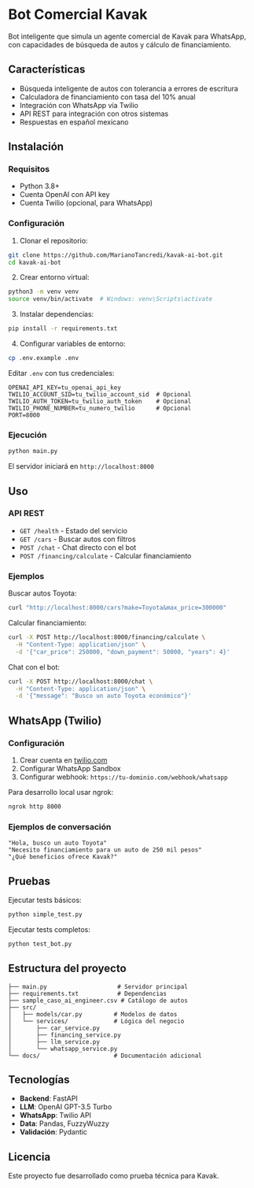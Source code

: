 # Bot Comercial Kavak

Bot inteligente que simula un agente comercial de Kavak para WhatsApp, con capacidades de búsqueda de autos y cálculo de financiamiento.

## Características

- Búsqueda inteligente de autos con tolerancia a errores de escritura
- Calculadora de financiamiento con tasa del 10% anual
- Integración con WhatsApp vía Twilio
- API REST para integración con otros sistemas
- Respuestas en español mexicano

## Instalación

### Requisitos
- Python 3.8+
- Cuenta OpenAI con API key
- Cuenta Twilio (opcional, para WhatsApp)

### Configuración

1. Clonar el repositorio:
```bash
git clone https://github.com/MarianoTancredi/kavak-ai-bot.git
cd kavak-ai-bot
```

2. Crear entorno virtual:
```bash
python3 -m venv venv
source venv/bin/activate  # Windows: venv\Scripts\activate
```

3. Instalar dependencias:
```bash
pip install -r requirements.txt
```

4. Configurar variables de entorno:
```bash
cp .env.example .env
```

Editar `.env` con tus credenciales:
```env
OPENAI_API_KEY=tu_openai_api_key
TWILIO_ACCOUNT_SID=tu_twilio_account_sid  # Opcional
TWILIO_AUTH_TOKEN=tu_twilio_auth_token    # Opcional
TWILIO_PHONE_NUMBER=tu_numero_twilio      # Opcional
PORT=8000
```

### Ejecución

```bash
python main.py
```

El servidor iniciará en `http://localhost:8000`

## Uso

### API REST

- `GET /health` - Estado del servicio
- `GET /cars` - Buscar autos con filtros
- `POST /chat` - Chat directo con el bot
- `POST /financing/calculate` - Calcular financiamiento

### Ejemplos

Buscar autos Toyota:
```bash
curl "http://localhost:8000/cars?make=Toyota&max_price=300000"
```

Calcular financiamiento:
```bash
curl -X POST http://localhost:8000/financing/calculate \
  -H "Content-Type: application/json" \
  -d '{"car_price": 250000, "down_payment": 50000, "years": 4}'
```

Chat con el bot:
```bash
curl -X POST http://localhost:8000/chat \
  -H "Content-Type: application/json" \
  -d '{"message": "Busco un auto Toyota económico"}'
```

## WhatsApp (Twilio)

### Configuración

1. Crear cuenta en [twilio.com](https://www.twilio.com)
2. Configurar WhatsApp Sandbox
3. Configurar webhook: `https://tu-dominio.com/webhook/whatsapp`

Para desarrollo local usar ngrok:
```bash
ngrok http 8000
```

### Ejemplos de conversación

```
"Hola, busco un auto Toyota"
"Necesito financiamiento para un auto de 250 mil pesos"
"¿Qué beneficios ofrece Kavak?"
```

## Pruebas

Ejecutar tests básicos:
```bash
python simple_test.py
```

Ejecutar tests completos:
```bash
python test_bot.py
```

## Estructura del proyecto

```
├── main.py                    # Servidor principal
├── requirements.txt           # Dependencias
├── sample_caso_ai_engineer.csv # Catálogo de autos
├── src/
│   ├── models/car.py         # Modelos de datos
│   └── services/             # Lógica del negocio
│       ├── car_service.py
│       ├── financing_service.py
│       ├── llm_service.py
│       └── whatsapp_service.py
└── docs/                     # Documentación adicional
```

## Tecnologías

- **Backend**: FastAPI
- **LLM**: OpenAI GPT-3.5 Turbo
- **WhatsApp**: Twilio API
- **Data**: Pandas, FuzzyWuzzy
- **Validación**: Pydantic

## Licencia

Este proyecto fue desarrollado como prueba técnica para Kavak.